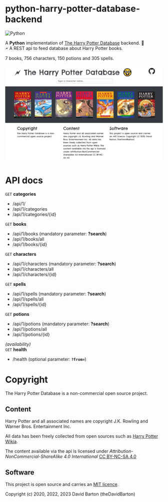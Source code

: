 # python-harry-potter-database-backend

![Python](https://img.shields.io/badge/python-3670A0?style=for-the-badge&logo=python&logoColor=ffdd54)

A **Python** implementation of [The Harry Potter Database](https://github.com/theDavidBarton/the-harry-potter-database) backend. :tada:    
🗲 A REST api to feed database about Harry Potter books.

7 books, 756 characters, 150 potions and 305 spells.

![client](screenshot.jpg)

# API docs

`GET` **categories**

- /api/1/
- /api/1/categories
- /api/1/categories/{id}

`GET` **books**

- /api/1/books (mandatory parameter: **?search**)
- /api/1/books/all
- /api/1/books/{id}

`GET` **characters**

- /api/1/characters (mandatory parameter: **?search**)
- /api/1/characters/all
- /api/1/characters/{id}

`GET` **spells**

- /api/1/spells (mandatory parameter: **?search**)
- /api/1/spells/all
- /api/1/spells/{id}

`GET` **potions**

- /api/1/potions (mandatory parameter: **?search**)
- /api/1/potions/all
- /api/1/potions/{id}

_(availability)_   
`GET` **health**  

- /health (optional parameter: **`?from=`**)

# Copyright

The Harry Potter Database is a non-commercial open source project.

## Content

Harry Potter and all associated names are copyright J.K. Rowling and Warner Bros. Entertainment Inc.

All data has been freely collected from open sources such as [Harry Potter Wikia](https://harrypotter.fandom.com/wiki/Main_Page).

The content available via the api is licensed under _Attribution-NonCommercial-ShareAlike 4.0 International_ [CC BY-NC-SA 4.0](https://creativecommons.org/licenses/by-nc-sa/4.0/legalcode)

## Software

This project is open source and carries an [MIT licence](LICENSE).

Copyright (c) 2020, 2022, 2023 David Barton (theDavidBarton)

